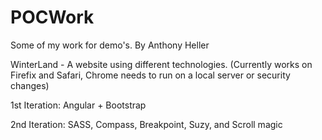 # POCWork
Some of my work for demo's. By Anthony Heller


WinterLand -
A website using different technologies.
(Currently works on Firefix and Safari, Chrome needs to run on a local server or security changes)

1st Iteration: Angular + Bootstrap

2nd Iteration: SASS, Compass, Breakpoint, Suzy, and Scroll magic